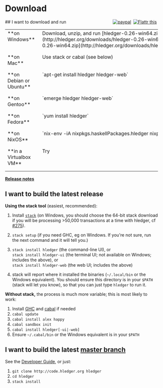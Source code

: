 # Download

<div style="float:right; text-align:right; white-space:nowrap; ">
<a href="https://www.paypal.com/cgi-bin/webscr?cmd=_s-xclick&hosted_button_id=5J33NLXYXCYAY"><img border=0 src="https://www.paypal.com/en_US/i/btn/x-click-but04.gif" alt="paypal"></a> 
<a style="margin-left:3px;" href="https://flattr.com/submit/auto?user_id=simonmichael&url=http%3A%2F%2Fhledger.org" target="_blank"><img src="//api.flattr.com/button/flattr-badge-large.png" alt="Flattr this" title="Flattr this" border="0"></a> 
<div style="display:inline-block; position:relative; top:5px;">
<script data-gratipay-username="simonmichael" data-gratipay-widget="button" src="//grtp.co/v1.js"></script> 
</div>
</div>
## I want to download and run
<!-- <sub>(If the download is out of date or doesn't run on my system, I might troubleshoot or donate to fund improvements)</sub> -->

<style>
tr { vertical-align:top; }
td { padding-bottom:1em; padding-right:1em; }
</style>

<table>

<tr><td>
**on Windows**
</td><td>
<!-- [windows install guide](windows-install.html)\ -->
Download, unzip, and run
[hledger-0.26-win64.zip](http://hledger.org/downloads/hledger-0.26-win64.zip)
<!-- (or the [32-bit build](http://hledger.org/downloads/hledger-0.26-win32.zip)) -->
and/or
[hledger-web-0.26-win64.zip](http://hledger.org/downloads/hledger-web-0.26-win64.zip)
</td></tr>

<tr><td>
**on Mac**
</td><td>
<!-- [mac install guide](mac-install.html)\ -->
<!-- [hledger.mac.zip]()\ -->
<!-- [hledger-web.mac.zip]()\ -->
Use stack or cabal (see below)
</td></tr>

<tr><td>
**on Debian or Ubuntu**
</td><td>
`apt-get install hledger hledger-web`
</td></tr>

<tr><td>
**on Gentoo**
</td><td>
`emerge hledger hledger-web`
</td></tr>

<tr><td>
**on Fedora**
</td><td>
`yum install hledger`
</td></tr>

<tr><td>
**on NixOS**
</td><td style="white-space:nowrap;">
`nix-env -iA nixpkgs.haskellPackages.hledger nixpkgs.haskellPackages.hledgerWeb`
</td></tr>

<tr><td>
**in a Virtualbox VM**
</td><td>
Try <https://github.com/sciurus/hledger-vagrant>
</td></tr>

</table>

<!--
**on another GNU/Linux\<small>(or can run Linux binaries)</small>**
[hledger.linux-32.zip]()
[hledger-web.linux-32.zip]()
[hledger.linux-64.zip]()
[hledger-web.linux-64.zip]()
Use cabal
-->

<!--
Building and supporting Windows and Mac binaries is costly, so
it's demand-driven - you can indicate demand by making a project
donation of any size. Binaries funded in this way will be linked here.
This is a quick way to help the project and your fellow users!
-->

**[Release notes](release-notes.html)**

## I want to build the latest release

**Using the stack tool** (easiest, recommended):

1. Install [`stack`](https://github.com/commercialhaskell/stack/wiki/Downloads)
    (on Windows, you should choose the 64-bit stack download if you will be
processing >50,000 transactions at a time with hledger, cf [#275](https://github.com/simonmichael/hledger/issues/275)).

2. `stack setup`
    (if you need GHC, eg on Windows. If you're not sure, run the next command and it will tell you.)

3. `stack install hledger` (the command-line UI), or\
   `stack install hledger-ui` (the terminal UI; not available on Windows; includes the above), or\
   `stack install hledger-web` (the web UI; includes the above)

4. stack will report where it installed the binaries (`~/.local/bin` or the Windows equivalent).
   You should ensure this directory is in your `$PATH` (stack will let you know),
   so that you can just type `hledger` to run it.

**Without stack,** the process is much more variable; this is most likely to work:

1. Install [GHC](http://haskell.org/ghc) and [cabal](http://haskell.org/cabal/download.html) if needed
2. `cabal update`
3. `cabal install alex happy`
4. `cabal sandbox init`
5. `cabal install hledger[-ui|-web]`
6. Ensure `~/.cabal/bin` or the Windows equivalent is in your `$PATH`

## I want to build the latest [master branch](https://github.com/simonmichael/hledger/commits/master)

See the [Developer Guide](http://hledger.org/developer-guide.html), or just:

1. `git clone http://code.hledger.org hledger`
2. `cd hledger`
3. `stack install`

